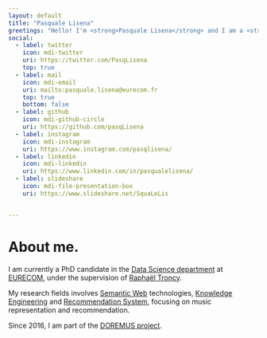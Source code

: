 ```yaml
---
layout: default
title: "Pasquale Lisena"
greetings: "Hello! I'm <strong>Pasquale Lisena</strong> and I am a <strong>Web Engineer and Researcher.</strong>"
social:
  - label: twitter
    icon: mdi-twitter
    uri: https://twitter.com/PasqLisena
    top: true
  - label: mail
    icon: mdi-email
    uri: mailto:pasquale.lisena@eurecom.fr
    top: true
    bottom: false
  - label: github
    icon: mdi-github-circle
    uri: https://github.com/pasqLisena
  - label: instagram
    icon: mdi-instagram
    uri: https://www.instagram.com/pasqlisena/
  - label: linkedin
    icon: mdi-linkedin
    uri: https://www.linkedin.com/in/pasqualelisena/
  - label: slideshare
    icon: mdi-file-presentation-box
    uri: https://www.slideshare.net/SquaLeLis


---
```


# About me.

I am currently a PhD candidate in the [Data Science department](http://www.eurecom.fr/data/) at [EURECOM](http://www.eurecom.fr/), under the supervision of [Raphaël Troncy](http://www.eurecom.fr/~troncy).

My research fields involves [Semantic Web](http://wikipedia.org/wiki/Semantic_Web) technologies, [Knowledge Engineering](http://wikipedia.org/wiki/Knowledge_engineering) and [Recommendation System](http://wikipedia.org/wiki/Recommender_system), focusing on music representation and recommendation.

Since 2016, I am part of the [DOREMUS project](http://www.doremus.org).
